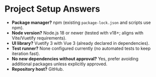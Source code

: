 # Project Setup Answers

* **Package manager?** npm (existing `package-lock.json` and scripts use npm).
* **Node version?** Node.js 18 or newer (tested with v18+; aligns with Vite/Vuetify requirements).
* **UI library?** Vuetify 3 with Vue 3 (already declared in dependencies).
* **Test runner?** None configured currently (no automated tests to keep iteration fast).
* **No new dependencies without approval?** Yes, prefer avoiding additional packages unless explicitly approved.
* **Repository host?** GitHub.
